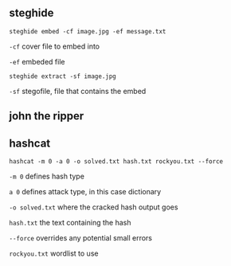 ## steghide

`steghide embed -cf image.jpg -ef message.txt`

`-cf` cover file to embed into

`-ef` embeded file

`steghide extract -sf image.jpg`

`-sf` stegofile, file that contains the embed

## john the ripper


## hashcat

`hashcat -m 0 -a 0 -o solved.txt hash.txt rockyou.txt --force`

`-m 0` defines hash type

`a 0` defines attack type, in this case dictionary

`-o solved.txt` where the cracked hash output goes

`hash.txt` the text containing the hash

`--force` overrides any potential small errors

`rockyou.txt` wordlist to use

